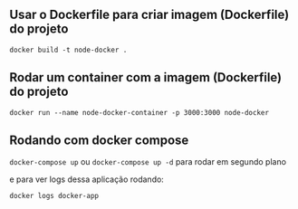 ## Usar o Dockerfile para criar imagem (Dockerfile) do projeto

```docker build -t node-docker .```

## Rodar um container com a imagem (Dockerfile) do projeto

```docker run --name node-docker-container -p 3000:3000 node-docker```

## Rodando com docker compose

```docker-compose up``` ou ```docker-compose up -d``` para rodar em segundo plano
 
e para ver logs dessa aplicação rodando:

```docker logs docker-app``` 
